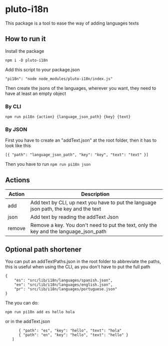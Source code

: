 # pluto-i18n
This package is a tool to ease the way of adding languages texts 
## How to run it
Install the package

```npm i -D pluto-i18n```

Add this script to your package.json

```"pi18n": "node node_modules/pluto-i18n/index.js"```

Then create the jsons of the languages, wherever you want, they need to have at least an empty object

### By CLI

```npm run pi18n {action} {language_json_path} {key} {text}```

### By JSON

First you have to create an "addText.json" at the root folder, then it has to look like this

```[{ "path": "language_json_path", "key": "key", "text": "text" }]```

Then you have to run ```npm run pi18n json```

## Actions

<table>
    <thead>
        <tr>
            <th>Action</th>
            <th>Description</th>
        </tr>
    </thead>
    <tbody>
    <tr>
        <td>add</td>
        <td>Add text by CLI, up next you have to put the language json path, the key and the text</td>
    </tr>
    <tr>
        <td>json</td>
        <td>Add text by reading the addText Json </td>
    </tr>
        <tr>
        <td>remove</td>
        <td>Remove a key. You don't need to put the text, only the key and the language_json_path</td>
    </tbody>
</table>

## Optional path shortener
You can put an addTextPaths.json in the root folder to abbreviate the paths, this is useful when using the CLI, as you don't have to put the full path

```
{
    "es": "src/lib/i18n/languages/spanish.json",
    "en": "src/lib/i18n/languages/english.json",
    "pr": "src/lib/i18n/languages/portuguese.json"
}
```

The you can do:

```npm run pi18n add es hello hola``` 

or in the addText.json

```[
      { "path": "es", "key": "hello", "text": "hola" 
      { "path": "en", "key": "hello", "text": "hello" }
   ]
```
